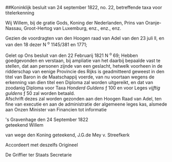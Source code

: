 <meta http-equiv='Content-Type' content='text/html; charset=utf-8' />

##Koninklijk besluit van 24 september 1822, no. 22, betreffende taxa voor titelerkenning

Wij Willem, bij de gratie Gods, Koning der Nederlanden, Prins van Oranje-Nassau, Groot-Hertog van Luxemburg, enz., enz., enz.

Gezien de voordragten van den Hoogen raad van Adel van den 23 juli ll, en van den 18 dezer N <sup>o</sup> 1145/381 en 1771;

Gelet op Ons besluit van den 22 Februarij 1821 N <sup>o</sup> 69;
Hebben goedgevonden en verstaan, bij ampliatie van het daarbij bepaalde vast te stellen,     dat aan personen zijnde van een geslacht, hetwelk voorheen in de ridderschap van eenige Provincie des Rijks is geadmitteerd geweest in den titel van Baron in de Maatschappij voerde, van nu voortaan wegens de erkenning van dien titel een Diploma zal worden uitgereikt, en dat van zoodanig Diploma voor Taxa *Honderd Guldens* ƒ 100 en voor Leges *vijftig guldens* ƒ 50 zal worden betaald.   
Afschrift dezes zal worden gezonden aan den Hoogen Raad van Adel, ten fine van executie en aan de administratie der algemeene leges kas, alsmede aan Onzen Minister van Financien tot informatie   

's Gravenhage 
den 24 September 1822  
geteekend Willem  

van wege den Koning geteekend, 
J.G.de Mey v. Streefkerk 

Accordeert met deszelfs Origineel  

De Griffier ter Staats Secretarie  
